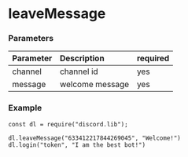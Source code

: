 # leaveMessage

### Parameters

| Parameter | Description | required |
| :--- | :--- | :--- |
| channel | channel id | yes |
| message | welcome message | yes |

### Example

```
const dl = require("discord.lib");

dl.leaveMessage("633412217844269045", "Welcome!")
dl.login("token", "I am the best bot!")
```

